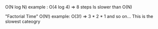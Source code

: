 
O(N log N)
example : O(4 log 4) => 8 steps
Is slower than O(N)


"Factorial Time"
O(N!)
example: O(3!) => 3 * 2 * 1 and so on...
This is the slowest cateogry